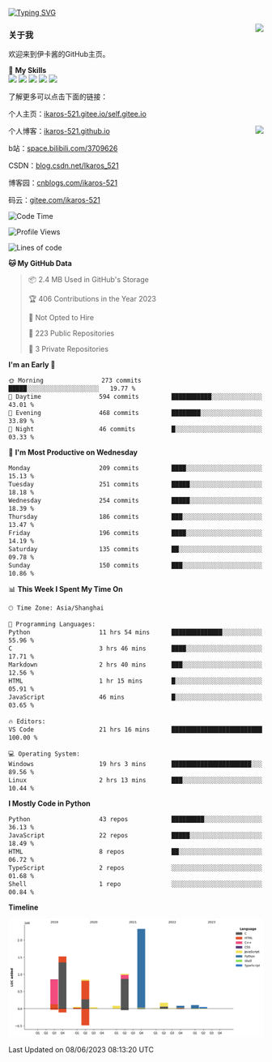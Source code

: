 [![Typing SVG](https://readme-typing-svg.herokuapp.com?size=25&duration=2500&color=8C43EA&vCenter=true&width=200&height=40&lines=Hi+Welcome+%F0%9F%91%8B%F0%9F%8F%BB;I'm+Love丶伊卡洛斯)](https://git.io/typing-svg)

<a href="#">
  <img align="right" src="https://github-readme-stats.vercel.app/api?username=Ikaros-521&count_private=true&show_icons=true&bg_color=15,f2f7fd,E0EAFC" />
</a>

### 关于我

欢迎来到伊卡酱的GitHub主页。

🌟 **My Skills**  
![](https://img.shields.io/badge/-C-A8B9CC?style=flat-square&logo=C&logoColor=fff)
![](https://img.shields.io/badge/-Python-3776AB?style=flat-square&logo=Python&logoColor=fff)
![](https://img.shields.io/badge/-JavaScript-F7DF1E?style=flat-square&logo=JavaScript&logoColor=fff)
![](https://img.shields.io/badge/-C++-00599C?style=flat-square&logo=Cpp&logoColor=fff)
![](https://img.shields.io/badge/-Linux-000000?style=flat-square&logo=Linux&logoColor=fff)

了解更多可以点击下面的链接：  

个人主页：[ikaros-521.gitee.io/self.gitee.io](https://ikaros-521.gitee.io/self.gitee.io/)  

<img align='right' src="https://github.com/Ikaros-521/Ikaros-521/assets/40910637/3a5e50bc-91dc-4aa5-b7a0-8b27ad1c2b33" height="432">

个人博客：[ikaros-521.github.io](https://ikaros-521.github.io/)  

b站：[space.bilibili.com/3709626](https://space.bilibili.com/3709626)  

CSDN：[blog.csdn.net/Ikaros_521](https://blog.csdn.net/Ikaros_521)  

博客园：[cnblogs.com/ikaros-521](https://www.cnblogs.com/ikaros-521)  

码云：[gitee.com/ikaros-521](https://gitee.com/ikaros-521)  


<!--START_SECTION:waka-->
![Code Time](http://img.shields.io/badge/Code%20Time-231%20hrs%204%20mins-blue)

![Profile Views](http://img.shields.io/badge/Profile%20Views-25-blue)

![Lines of code](https://img.shields.io/badge/From%20Hello%20World%20I%27ve%20Written-7.2%20million%20lines%20of%20code-blue)

**🐱 My GitHub Data** 

> 📦 2.4 MB Used in GitHub's Storage 
 > 
> 🏆 406 Contributions in the Year 2023
 > 
> 🚫 Not Opted to Hire
 > 
> 📜 223 Public Repositories 
 > 
> 🔑 3 Private Repositories 
 > 
**I'm an Early 🐤** 

```text
🌞 Morning                273 commits         █████░░░░░░░░░░░░░░░░░░░░   19.77 % 
🌆 Daytime                594 commits         ███████████░░░░░░░░░░░░░░   43.01 % 
🌃 Evening                468 commits         ████████░░░░░░░░░░░░░░░░░   33.89 % 
🌙 Night                  46 commits          █░░░░░░░░░░░░░░░░░░░░░░░░   03.33 % 
```
📅 **I'm Most Productive on Wednesday** 

```text
Monday                   209 commits         ████░░░░░░░░░░░░░░░░░░░░░   15.13 % 
Tuesday                  251 commits         █████░░░░░░░░░░░░░░░░░░░░   18.18 % 
Wednesday                254 commits         █████░░░░░░░░░░░░░░░░░░░░   18.39 % 
Thursday                 186 commits         ███░░░░░░░░░░░░░░░░░░░░░░   13.47 % 
Friday                   196 commits         ████░░░░░░░░░░░░░░░░░░░░░   14.19 % 
Saturday                 135 commits         ██░░░░░░░░░░░░░░░░░░░░░░░   09.78 % 
Sunday                   150 commits         ███░░░░░░░░░░░░░░░░░░░░░░   10.86 % 
```


📊 **This Week I Spent My Time On** 

```text
🕑︎ Time Zone: Asia/Shanghai

💬 Programming Languages: 
Python                   11 hrs 54 mins      ██████████████░░░░░░░░░░░   55.96 % 
C                        3 hrs 46 mins       ████░░░░░░░░░░░░░░░░░░░░░   17.71 % 
Markdown                 2 hrs 40 mins       ███░░░░░░░░░░░░░░░░░░░░░░   12.56 % 
HTML                     1 hr 15 mins        █░░░░░░░░░░░░░░░░░░░░░░░░   05.91 % 
JavaScript               46 mins             █░░░░░░░░░░░░░░░░░░░░░░░░   03.65 % 

🔥 Editors: 
VS Code                  21 hrs 16 mins      █████████████████████████   100.00 % 

💻 Operating System: 
Windows                  19 hrs 3 mins       ██████████████████████░░░   89.56 % 
Linux                    2 hrs 13 mins       ███░░░░░░░░░░░░░░░░░░░░░░   10.44 % 
```

**I Mostly Code in Python** 

```text
Python                   43 repos            █████████░░░░░░░░░░░░░░░░   36.13 % 
JavaScript               22 repos            █████░░░░░░░░░░░░░░░░░░░░   18.49 % 
HTML                     8 repos             ██░░░░░░░░░░░░░░░░░░░░░░░   06.72 % 
TypeScript               2 repos             ░░░░░░░░░░░░░░░░░░░░░░░░░   01.68 % 
Shell                    1 repo              ░░░░░░░░░░░░░░░░░░░░░░░░░   00.84 % 
```



**Timeline**

![Lines of Code chart](https://raw.githubusercontent.com/Ikaros-521/Ikaros-521/main/assets/bar_graph.png)


 Last Updated on 08/06/2023 08:13:20 UTC
<!--END_SECTION:waka-->


<!--
**Ikaros-521/Ikaros-521** is a ✨ _special_ ✨ repository because its `README.md` (this file) appears on your GitHub profile.

Here are some ideas to get you started:

- 🔭 I’m currently working on ...
- 🌱 I’m currently learning ...
- 👯 I’m looking to collaborate on ...
- 🤔 I’m looking for help with ...
- 💬 Ask me about ...
- 📫 How to reach me: ...
- 😄 Pronouns: ...
- ⚡ Fun fact: ...
-->
